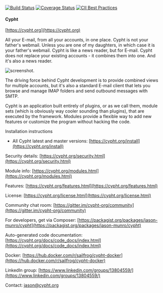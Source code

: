 [![Build Status](https://travis-ci.org/jasonmunro/cypht.svg?branch=master)](https://travis-ci.org/jasonmunro/cypht)
[![Coverage Status](https://coveralls.io/repos/github/jasonmunro/cypht/badge.svg?branch=master)](https://coveralls.io/github/jasonmunro/cypht?branch=master)
[![CII Best Practices](https://bestpractices.coreinfrastructure.org/projects/127/badge)](https://bestpractices.coreinfrastructure.org/projects/127)

#### Cypht
[https://cypht.org](https://cypht.org)

All your E-mail, from all your accounts, in one place. Cypht is not your
father's webmail. Unless you are one of my daughters, in which case it is your
father's webmail. Cypht is like a news reader, but for E-mail. Cypht does not
replace your existing accounts - it combines them into one. And it's also a
news reader.

![screenshot](https://github.com/cypht-org/cypht-website/blob/master/img/cypht_shot1.png "Unread View").

The driving force behind Cypht development is to provide combined views for
multiple accounts, but it's also a standard E-mail client that lets you browse
and manage IMAP folders and send outbound messages with SMTP.


Cypht is an application built entirely of plugins, or as we call them, module
sets (which is obviously way cooler sounding than plugins), that are executed
by the framework. Modules provide a flexible way to add new features or
customize the program without hacking the code.

Installation instructions
* All Cypht latest and master versions: [https://cypht.org/install](https://cypht.org/install)

Security details: [https://cypht.org/security.html](https://cypht.org/security.html)

Module info: [https://cypht.org/modules.html](https://cypht.org/modules.html)

Features: [https://cypht.org/features.html](https://cypht.org/features.html)

License: [https://cypht.org/license.html](https://cypht.org/license.html)

Community chat room: [https://gitter.im/cypht-org/community](https://gitter.im/cypht-org/community)

For developers, get via Composer: [https://packagist.org/packages/jason-munro/cypht](https://packagist.org/packages/jason-munro/cypht)

Auto-generated code documentation: [https://cypht.org/docs/code_docs/index.html](https://cypht.org/docs/code_docs/index.html)

Docker: [https://hub.docker.com/r/sailfrog/cypht-docker](https://hub.docker.com/r/sailfrog/cypht-docker)

LinkedIn group: [https://www.linkedin.com/groups/13804559/](https://www.linkedin.com/groups/13804559/)

Contact: [jason@cypht.org](mailto:jason@cypht.org)
